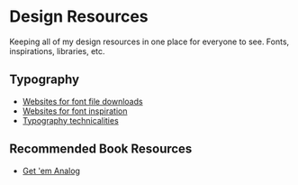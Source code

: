 Design Resources
================

Keeping all of my design resources in one place for everyone to see. Fonts, inspirations, libraries, etc.

Typography
-------------------------
* [Websites for font file downloads](https://github.com/brandonbrown/Design-Resources/blob/master/font-downloads.md)
* [Websites for font inspiration](https://github.com/brandonbrown/Design-Resources/blob/master/font-inspirations.md)
* [Typography technicalities](https://github.com/brandonbrown/Design-Resources/blob/master/font-technicals.md)


Recommended Book Resources
-------------------------
* [Get 'em Analog](https://github.com/brandonbrown/Design-Resources/blob/master/books.md)